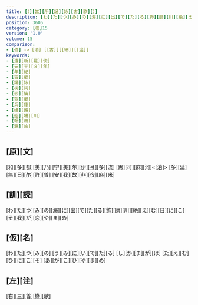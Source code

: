 ```yaml
---
title: [（][當][所][誦][詠][古][歌][）]
description: [わ][た][つ][み][の][海][に][出][で][た][る][飾][磨][川][絶][え][む][日][に][こ][そ][我][が][恋][や][ま][め]
position: 3605
category: [巻]15
version: '1.0'
volume: 15
comparison:
- [伯] -> [泊] [[古]][[細]][[温]]
keywords:
- [遣][新][羅][使]
- [天][平][８][年]
- [年][紀]
- [古][歌]
- [誦][詠]
- [枕][詞]
- [恋][情]
- [望][郷]
- [兵][庫]
- [姫][路]
- [船][場][川]
- [転][用]
- [羈][旅]
---
```


## [原][文]

[和][多][都][美][乃] [宇][美][尓][伊][弖][多][流] [思][可][麻][河]<[泊]> [多][延][無][日][尓][許][曽] [安][我][故][非][夜][麻][米]

## [訓][読]

[わ][た][つ][み][の][海][に][出][で][た][る][飾][磨][川][絶][え][む][日][に][こ][そ][我][が][恋][や][ま][め]

## [仮][名]

[わ][た][つ][み][の] [う][み][に][い][で][た][る] [し][か][ま][が][は] [た][え][む][ひ][に][こ][そ] [あ][が][こ][ひ][や][ま][め]

## [左][注]

[右][三][首][戀][歌]
